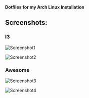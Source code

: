 **Dotfiles for my Arch Linux Installation**

## Screenshots:
### I3
![Screenshot1](screenshots/new-i3-arch-clean.png)

![Screenshot2](screenshots/new-i3-arch-load_layout.png)

### Awesome
![Screenshot3](screenshots/awesome-clean.png)

![Screenshot4](screenshots/awesome-full.png)
